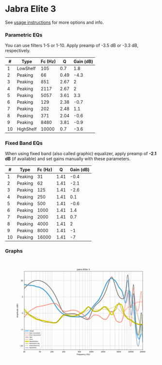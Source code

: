 # Jabra Elite 3
See [usage instructions](https://github.com/jaakkopasanen/AutoEq#usage) for more options and info.

### Parametric EQs
You can use filters 1-5 or 1-10. Apply preamp of -3.5 dB or -3.3 dB, respectively.

|   # | Type      |   Fc (Hz) |    Q |   Gain (dB) |
|-----|-----------|-----------|------|-------------|
|   1 | LowShelf  |       105 | 0.7  |         1.8 |
|   2 | Peaking   |        66 | 0.49 |        -4.3 |
|   3 | Peaking   |       851 | 2.67 |         2   |
|   4 | Peaking   |      2117 | 2.67 |         2   |
|   5 | Peaking   |      5057 | 3.61 |         3.3 |
|   6 | Peaking   |       129 | 2.38 |        -0.7 |
|   7 | Peaking   |       202 | 2.48 |         1.1 |
|   8 | Peaking   |       371 | 2.04 |        -0.6 |
|   9 | Peaking   |      8480 | 3.81 |        -0.9 |
|  10 | HighShelf |     10000 | 0.7  |        -3.6 |

### Fixed Band EQs
When using fixed band (also called graphic) equalizer, apply preamp of **-2.1 dB** (if available) and set gains manually with these parameters.

|   # | Type    |   Fc (Hz) |    Q |   Gain (dB) |
|-----|---------|-----------|------|-------------|
|   1 | Peaking |        31 | 1.41 |        -0.4 |
|   2 | Peaking |        62 | 1.41 |        -2.1 |
|   3 | Peaking |       125 | 1.41 |        -2.6 |
|   4 | Peaking |       250 | 1.41 |         0.1 |
|   5 | Peaking |       500 | 1.41 |        -0.6 |
|   6 | Peaking |      1000 | 1.41 |         1.4 |
|   7 | Peaking |      2000 | 1.41 |         0.7 |
|   8 | Peaking |      4000 | 1.41 |         2   |
|   9 | Peaking |      8000 | 1.41 |        -1   |
|  10 | Peaking |     16000 | 1.41 |        -7   |

### Graphs
![](./Jabra%20Elite%203.png)
